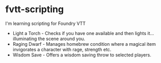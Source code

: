 # fvtt-scripting
I'm learning scripting for Foundry VTT
* Light a Torch - Checks if you have one available and then lights it... illuminating the scene around you.
* Raging Dwarf - Manages homebrew condition where a magical item invigorates a character with rage, strength etc.
* Wisdom Save - Offers a wisdom saving throw to selected players.
